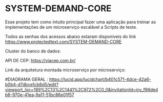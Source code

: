 # SYSTEM-DEMAND-CORE

Esse projeto tem como intuito principal fazer uma aplicação para treinar as implementações de um microserviço escalável a Scripts de teste. 

Todos as senhas dos acessos abaixo estaram disponíveis do link https://www.protectedtext.com/SYSTEM-DEMAND-CORE

Cluster do banco de dados: 

API DE CEP: https://viacep.com.br/

Link da arquitetura montada microserviço por microserviço:

#DIAGRAMA GERAL : https://lucid.app/lucidchart/b401c571-4dce-42a6-b0b4-d7dbce1cb6d5/edit?viewport_loc=189%2C13%2C1441%2C972%2C0_0&invitationId=inv_f98dedb6-970e-41ea-9a11-51bc86e01f57
